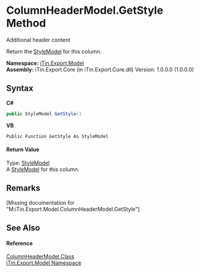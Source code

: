 # ColumnHeaderModel.GetStyle Method 
Additional header content 

Return the <a href="T_iTin_Export_Model_StyleModel">StyleModel</a> for this column.

**Namespace:**&nbsp;<a href="N_iTin_Export_Model">iTin.Export.Model</a><br />**Assembly:**&nbsp;iTin.Export.Core (in iTin.Export.Core.dll) Version: 1.0.0.0 (1.0.0.0)

## Syntax

**C#**<br />
``` C#
public StyleModel GetStyle()
```

**VB**<br />
``` VB
Public Function GetStyle As StyleModel
```


#### Return Value
Type: <a href="T_iTin_Export_Model_StyleModel">StyleModel</a><br />A <a href="T_iTin_Export_Model_StyleModel">StyleModel</a> for this column.

## Remarks
\[Missing <remarks> documentation for "M:iTin.Export.Model.ColumnHeaderModel.GetStyle"\]

## See Also


#### Reference
<a href="T_iTin_Export_Model_ColumnHeaderModel">ColumnHeaderModel Class</a><br /><a href="N_iTin_Export_Model">iTin.Export.Model Namespace</a><br />